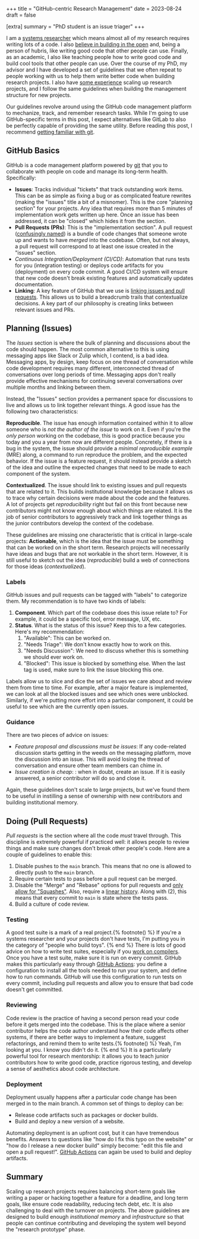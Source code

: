 +++
title = "GitHub-centric Research Management"
date = 2023-08-24
draft = false

[extra]
summary = "PhD student is an issue triager"
+++

I am a [systems researcher][the-nightwatch] which means almost all of my research requires writing lots of a code.
I also [believe in building in the open][emery-talk] and, being a person of hubris, like writing good code that other people can use.
Finally, as an academic, I also like teaching people how to write good code and build cool tools that other people can use.
Over the course of my PhD, my advisor and I have developed a set of guidelines that we often repeat to people working with us to help them write better code when building research projects.
I also have [some experience][calyx-repo] scaling up research projects, and I follow the same guidelines when building the management structure for new projects.

Our guidelines revolve around using the GitHub code management platform to mechanize, track, and remember research tasks.
While I'm going to use GitHub-specific terms in this post, I expect alternatives like GitLab to also be perfectly capable of providing the same utility.
Before reading this post, I recommend [getting familiar with git][git].


## GitHub Basics

GitHub is a code management platform powered by [git][] that you to collaborate with people on code and manage its long-term health. Specifically:
- **Issues**: Tracks individual "tickets" that track outstanding work items. This can be as simple as fixing a bug or as complicated feature rewrites (making the "issues" title a bit of a misnomer). This is the core "planning section" for your projects. Any idea that requires more than 5 minutes of implementation work gets written up here. Once an issue has been addressed, it can be "closed" which hides it from the section.
- **Pull Requests (PRs)**: This is the "implementation section". A pull request ([confusingly named][pr-name]) is a bundle of code changes that someone wrote up and wants to have *merged* into the codebase. Often, but not always, a pull request will correspond to at least one issue created in the "issues" section.
- *Continuous Integration/Deployment (CI/CD)*: Automation that runs tests for you (integration testing) or deploys code artifacts for you (deployment) on every code commit. A good CI/CD system will ensure that new code doesn't break existing features and automatically updates documentation.
- **Linking**: A key feature of GitHub that we use is [linking issues and pull requests][gh-links]. This allows us to build a breadcrumb trails that contextualize decisions. A key part of our philosophy is creating links between relevant issues and PRs.


## Planning (Issues)

The *Issues* section is where the bulk of planning and discussions about the code should happen.
The most common alternative to this is using messaging apps like Slack or Zulip which, I contend, is a bad idea.
Messaging apps, by design, keep focus on one thread of conversation while code development requires many different, interconnected thread of conversations over long periods of time.
Messaging apps don't really provide effective mechanisms for continuing several conversations over multiple months and linking between them.

Instead, the "Issues" section provides a permanent space for discussions to live and allows us to link together relevant things.
A good issue has the following two characteristics:

**Reproducible**. The issue has enough information contained within it to allow someone who is *not the author of the issue* to work on it.
Even if you're the *only person* working on the codebase, this is good practice because you today and you a year from now are different people.
Concretely, if there is a bug in the system, the issue should provide a *minimal reproducible example* (MRE) along, a command to run reproduce the problem, and the expected behavior.
If the issue is a feature request, it should instead provide a sketch of the idea and outline the expected changes that need to be made to each component of the system.

**Contextualized**. The issue should link to existing issues and pull requests that are related to it. This builds institutional knowledge because it allows us to trace why certain decisions were made about the code and the features.
A lot of projects get *reproducibility* right but fail on this front because new contributors might not know enough about which things are related.
It is the job of senior contributors to aggressively track and link together things as the junior contributors develop the context of the codebase.

These guidelines are missing one characteristic that is critical in large-scale projects: **Actionable**, which is the idea that the issue must be something that can be worked on in the short term. Research projects will necessarily have ideas and bugs that are not workable in the short term.
However, it is still useful to sketch out the idea (*reproducible*) build a web of connections for those ideas (*contextualized*).

### Labels

GitHub issues and pull requests can be tagged with "labels" to categorize them. My recommendation is to have two kinds of labels:
1. **Component**. Which part of the codebase does this issue relate to? For example, it could be a specific tool, error message, UX, etc.
2. **Status**. What is the status of this issue? Keep this to a few categories. Here's my recommendation:
    1. "Available": This can be worked on.
    2. "Needs Triage": We don't know exactly how to work on this.
    3. "Needs Discussion": We need to discuss whether this is something we should ever work on.
    4. "Blocked": This issue is blocked by something else. When the last tag is used, make sure to link the issue blocking this one.

Labels allow us to slice and dice the set of issues we care about and review them from time to time. For example, after a major feature is implemented, we can look at all the blocked issues and see which ones were unblocked. Similarly, if we're putting more effort into a particular component, it could be useful to see which are the currently open issues.

### Guidance

There are two pieces of advice on issues:
- *Feature proposal and discussions must be issues*: If any code-related discussion starts getting in the weeds on the messaging platform, move the discussion into an issue. This will avoid losing the thread of conversation and ensure other team members can chime in.
- *Issue creation is cheap*: : when in doubt, create an issue. If it is easily answered, a senior contributor will do so and close it.

Again, these guidelines don't scale to large projects, but we've found them to be useful in instilling a sense of ownership with new contributors and building institutional memory.

## Doing (Pull Requests)

*Pull requests* is the section where all the code *must* travel through. This discipline is extremely powerful if practiced well: it allows people to review things and make sure changes don't break other people's code. Here are a couple of guidelines to enable this:
1. Disable pushes to the `main` branch. This means that no one is allowed to directly push to the `main` branch.
2. Require certain tests to pass before a pull request can be merged.
3. Disable the "Merge" and "Rebase" options for pull requests and [only allow for "Squashes"][gh-merge-methods]. Also, require a [linear history][git-linear]. Along with (2), this means that every commit to `main` is state where the tests pass.
4. Build a culture of code review.

### Testing

A good test suite is a mark of a real project.{% footnote() %} If you're a systems researcher and your projects don't have tests, I'm putting you in the category of "people who build toys". {% end %} There is lots of good advice on how to write test suites, especially if you [work on compilers][samps-snapshot].
Once you have a test suite, make sure it is run on every commit.
GitHub makes this particularly easy through [GitHub Actions][gh-actions]: you define a configuration to install all the tools needed to run your system, and define how to run commands.
GitHub will use this configuration to run tests on every commit, including pull requests and allow you to ensure that bad code doesn't get committed.

### Reviewing

Code review is the practice of having a second person read your code before it gets merged into the codebase.
This is the place where a senior contributor helps the code author understand how their code affects other systems, if there are better ways to implement a feature, suggest refactorings, and remind them to write tests.{% footnote() %} Yeah, I'm looking at you. I know you didn't do it. {% end %}
It is a particularly powerful tool for research mentorship: it allows you to teach junior contributors how to write good code, practice rigorous testing, and develop a sense of aesthetics about code architecture.

### Deployment

Deployment usually happens after a particular code change has been merged in to the main branch.
A common set of things to deploy can be:
- Release code artifacts such as packages or docker builds.
- Build and deploy a new version of a website.

Automating deployment is an upfront cost, but it can have tremendous benefits. Answers to questions like "how do I fix this typo on the website" or "how do I release a new docker build" simply become: "edit this file and open a pull request!".
[GitHub Actions][gh-actions] can again be used to build and deploy artifacts.

## Summary

Scaling up research projects requires balancing short-term goals like writing a paper or hacking together a feature for a deadline, and long term goals, like ensure code readability, reducing tech debt, etc.
It is also challenging to deal with the turnover on projects.
The above guidelines are designed to build enough *institutional memory* and *infrastructure* so that people can continue contributing and developing the system well beyond the "research prototype" phase.


[pr-name]: https://stackoverflow.com/questions/21657430/why-is-a-git-pull-request-not-called-a-push-request
[the-nightwatch]: https://www.usenix.org/system/files/1311_05-08_mickens.pdf
[emery-talk]: https://www.youtube.com/watch?v=kwto0AQ_Un8
[calyx-repo]: https://github.com/cucapra/calyx
[gh-links]: https://docs.github.com/en/issues/tracking-your-work-with-issues/linking-a-pull-request-to-an-issue
[git-linear]: https://www.bitsnbites.eu/a-tidy-linear-git-history/
[gh-actions]: https://docs.github.com/en/actions
[samps-snapshot]: https://www.cs.cornell.edu/~asampson/blog/turnt.html
[git]: https://docs.github.com/en/get-started/using-git/about-git
[gh-merge-methods]: https://docs.github.com/en/repositories/configuring-branches-and-merges-in-your-repository/configuring-pull-request-merges/about-merge-methods-on-github